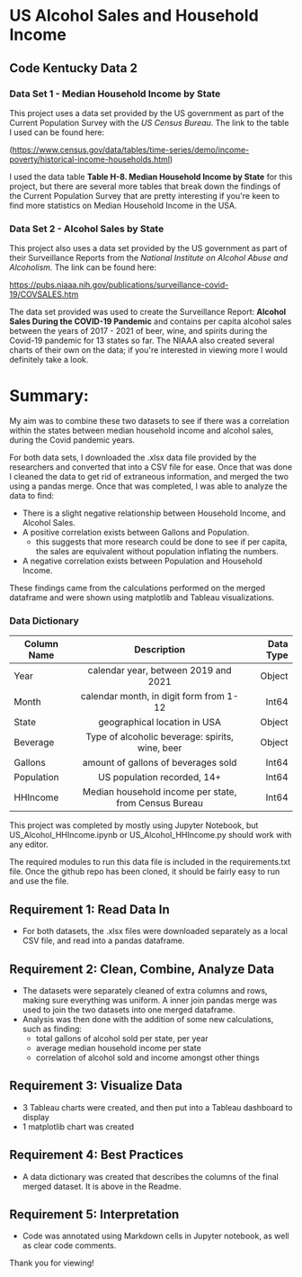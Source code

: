 # US Alcohol Sales and Household Income
## Code Kentucky Data 2


### Data Set 1 - Median Household Income by State

This project uses a data set provided by the US government as part of the Current Population Survey with the *US Census Bureau*. The link to the table I used can be found here: 

(https://www.census.gov/data/tables/time-series/demo/income-poverty/historical-income-households.html)

I used the data table **Table H-8. Median Household Income by State** for this project, but there are several more tables that break down the findings of the Current Population Survey that are pretty interesting if you're keen to find more statistics on Median Household Income in the USA. 

### Data Set 2 - Alcohol Sales by State

This project also uses a data set provided by the US government as part of their Surveillance Reports from the *National Institute on Alcohol Abuse and Alcoholism.* The link can be found here:  

https://pubs.niaaa.nih.gov/publications/surveillance-covid-19/COVSALES.htm

The data set provided was used to create the Surveillance Report: **Alcohol Sales During the COVID-19 Pandemic** and contains per capita alcohol sales between the years of 2017 - 2021 of beer, wine, and spirits during the Covid-19 pandemic for 13 states so far. The NIAAA also created several charts of their own on the data; if you're interested in viewing more I would definitely take a look. 

# Summary:
My aim was to combine these two datasets to see if there was a correlation within the states between median household income and alcohol sales, during the Covid pandemic years. 

For both data sets, I downloaded the .xlsx data file provided by the researchers and converted that into a CSV file for ease. Once that was done I cleaned the data to get rid of extraneous information, and merged the two using a pandas merge. Once that was completed, I was able to analyze the data to find: 

- There is a slight negative relationship between Household Income, and Alcohol Sales.
- A positive correlation exists between Gallons and Population.
  - this suggests that more research could be done to see if per capita, the sales are equivalent without population inflating the numbers.
- A negative correlation exists between Population and Household Income.

These findings came from the calculations performed on the merged dataframe and were shown using matplotlib and Tableau visualizations. 

### Data Dictionary

| Column Name   | Description      | Data Type  |
| ------------- |:-------------:| -----:|
| Year          | calendar year, between 2019 and 2021 | Object |
| Month  | calendar month, in digit form from 1-12      | Int64 |
| State| geographical location in USA     |  Object |
| Beverage | Type of alcoholic beverage: spirits, wine, beer| Object
| Gallons | amount of gallons of beverages sold | Int64
| Population | US population recorded, 14+ | Int64
| HHIncome | Median household income per state, from Census Bureau | Int64


This project was completed by mostly using Jupyter Notebook, but US_Alcohol_HHIncome.ipynb or US_Alcohol_HHIncome.py should work with any editor. 

The required modules to run this data file is included in the requirements.txt file. Once the github repo has been cloned, it should be fairly easy to run and use the file. 

## Requirement 1: Read Data In
- For both datasets, the .xlsx files were downloaded separately as a local CSV file, and read into a pandas dataframe.

## Requirement 2: Clean, Combine, Analyze Data
- The datasets were separately cleaned of extra columns and rows, making sure everything was uniform. A inner join pandas merge was used to join the two datasets into one merged dataframe. 
- Analysis was then done with the addition of some new calculations, such as finding: 
  - total gallons of alcohol sold per state, per year
  - average median household income per state
  - correlation of alcohol sold and income
  amongst other things
  

## Requirement 3: Visualize Data
- 3 Tableau charts were created, and then put into a Tableau dashboard to display
- 1 matplotlib chart was created 

## Requirement 4: Best Practices
- A data dictionary was created that describes the columns of the final merged dataset. It is above in the Readme.

## Requirement 5: Interpretation
- Code was annotated using Markdown cells in Jupyter notebook, as well as clear code comments. 

Thank you for viewing!
